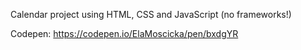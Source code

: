 Calendar project using HTML, CSS and JavaScript (no frameworks!)

Codepen: https://codepen.io/ElaMoscicka/pen/bxdgYR
